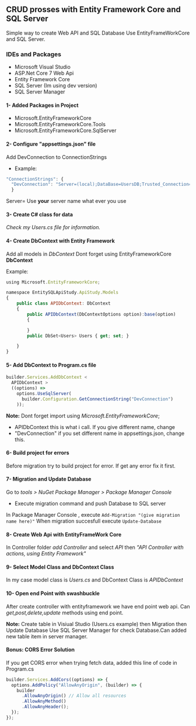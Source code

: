 ## CRUD prosses with Entity Framework Core and SQL Server

Simple way to create Web API and SQL Database Use EntityFrameWorkCore and SQL Server.

### IDEs and Packages

- Microsoft Visual Studio
- ASP.Net Core 7 Web Api
- Entity Framework Core
- SQL Server (Im using dev version)
- SQL Server Manager

#### 1- Added Packages in Project

- Microsoft.EntityFrameworkCore
- Microsoft.EntityFrameworkCore.Tools
- Microsoft.EntityFrameworkCore.SqlServer

#### 2- Configure "appsettings.json" file

Add DevConnection to ConnectionStrings

- Example:

```js
"ConnectionStrings": {
  "DevConnection": "Server=(local);DataBase=UsersDB;Trusted_Connection=True;TrustServerCertificate=True;MultipleActiveResultSets=True;"
  }
```

Server= Use **your** server name what ever you use

#### 3- Create C# class for data

_Check my Users.cs file for information._

#### 4- Create DbContext with Entity Framework

Add all models in _DbContext_
Dont forget using EntityFrameworkCore **DbContext**

Example:

```js
using Microsoft.EntityFrameworkCore;

namespace EntitySQLApiStudy.ApiStudy.Models
{
    public class APIDbContext: DbContext
    {
        public APIDbContext(DbContextOptions option):base(option)
        {

        }
        public DbSet<Users> Users { get; set; }

    }
}
```

#### 5- Add DbContext to Program.cs file

```js
builder.Services.AddDbContext <
  APIDbContext >
  ((options) =>
    options.UseSqlServer(
      builder.Configuration.GetConnectionString("DevConnection")
    ));
```

**Note:**
Dont forget import using _Microsoft.EntityFrameworkCore_;

- APIDbContext this is what i call. If you give different name, change <APIDbContext>
- "DevConnection" if you set different name in appsettings.json, change this.

#### 6- Build project for errors

Before migration try to build project for error. If get any error fix it first.

#### 7- Migration and Update Database

Go to _tools > NuGet Package Manager > Package Manager Console_

- Execute migration command and push Database to SQL server

In Package Manager Console , execute `Add-Migration "(give migration name here)"`
When migration succesfull execute `Update-Database`

#### 8- Create Web Api with EntityFrameWork Core

In Controller folder _add Controller_ and select _API_ then _"API Controller with actions, using Entity Framework"_

#### 9- Select Model Class and DbContext Class

In my case model class is _Users.cs_ and DbContext Class is _APIDbContext_

#### 10- Open end Point with swashbuckle

After create controller with entityframework we have end point web api. Can _get,post,delete,update_ methods using end point.

**Note:**
Create table in Visiual Studio (Users.cs example) then Migration then Update Database
Use SQL Server Manager for check Database.Can added new table item in server manager.

#### Bonus: CORS Error Solution

If you get CORS error when trying fetch data, added this line of code in Program.cs

```js
builder.Services.AddCors((options) => {
  options.AddPolicy("AllowAnyOrigin", (builder) => {
    builder
      .AllowAnyOrigin() // Allow all resources
      .AllowAnyMethod()
      .AllowAnyHeader();
  });
});
```
